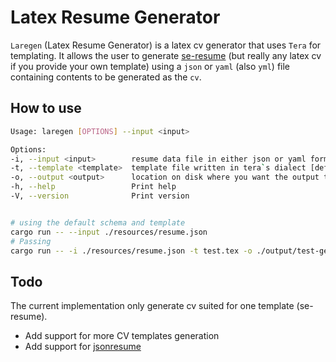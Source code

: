 # Latex Resume Generator

`Laregen` (Latex Resume Generator) is a latex cv generator that uses `Tera` for templating. It allows the user to generate [se-resume](https://github.com/mdauthentic/se-resume) (but really any latex cv if you provide your own template) using a `json` or `yaml` (also `yml`) file containing contents to be generated as the `cv`.


## How to use

```bash
Usage: laregen [OPTIONS] --input <input>

Options:
-i, --input <input>        resume data file in either json or yaml format
-t, --template <template>  template file written in tera`s dialect [default: resume.tex]
-o, --output <output>      location on disk where you want the output to be written [default: ./output/generated.tex]
-h, --help                 Print help
-V, --version              Print version


# using the default schema and template
cargo run -- --input ./resources/resume.json
# Passing
cargo run -- -i ./resources/resume.json -t test.tex -o ./output/test-generated.tex
```

## Todo

The current implementation only generate cv suited for one template (se-resume).

- Add support for more CV templates generation
- Add support for [jsonresume](https://jsonresume.org/)